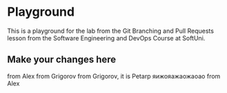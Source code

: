 # Playground
This is a playground for the lab from the Git Branching and Pull Requests lesson from the Software Engineering and DevOps Course at SoftUni.

## Make your changes here
from Alex
from Grigorov
from Grigorov, it is Petarр яижояажаожаоао
from Alex
